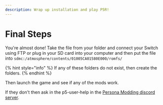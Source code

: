 ```yaml
---
description: Wrap up installation and play P5R!
---
```


# Final Steps

You're almost done! Take the file from your folder and connect your Switch using FTP or plug in your SD card into your computer and then put the file into `sdmc:/atmosphere/contents/01005CA01580E000/romfs/`

{% hint style="info" %}
If any of these folders do not exist, then create the folders.
{% endhint %}

Then launch the game and see if any of the mods work.

If they don't then ask in the p5-user-help in the [Persona Modding discord server](https://discord.gg/naoto).
